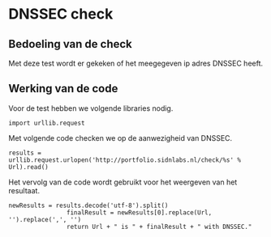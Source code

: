 # DNSSEC check

## Bedoeling van de check
Met deze test wordt er gekeken of het meegegeven ip adres DNSSEC heeft.

## Werking van de code
Voor de test hebben we volgende libraries nodig.
```
import urllib.request
```

Met volgende code checken we op de aanwezigheid van DNSSEC.
```
results = urllib.request.urlopen('http://portfolio.sidnlabs.nl/check/%s' % Url).read()
```

Het vervolg van de code wordt gebruikt voor het weergeven van het resultaat.
```
newResults = results.decode('utf-8').split()
                finalResult = newResults[0].replace(Url, '').replace(',', '')
                return Url + " is " + finalResult + " with DNSSEC."
```
